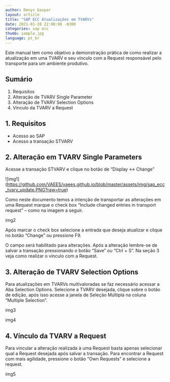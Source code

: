 ```yaml
---
author: Denys Gaspar
layout: article
title: "SAP ECC Atualizações em TVARVs"
date: 2021-01-28 22:08:00 -0300 
categories: sap ecc
thumb: sample.jpg
language: pt_br
---
```


Este manual tem como objetivo a demonstração prática de como realizar a atualização em uma TVARV e seu vínculo com a Request responsável pelo transporte para um ambiente produtivo.

## Sumário

1.	Requisitos
2.	Alteração de TVARV Single Parameter
3.	Alteração de TVARV Selection Options
4.	Vínculo da TVARV a Request

## 1. Requisitos

- Acesso ao SAP
- Acesso a transação STVARV

## 2. Alteração em TVARV Single Parameters

Acesse a transação STVARV e clique no botão de “Display <-> Change”

![img1]
(https://github.com/VAEES/vaees.github.io/blob/master/assets/img/sap_ecc_tvarv_update.PNG?raw=true)

Como neste documento temos a intenção de transportar as alterações em uma Request marque o check box “Include changed entries in transport request” – como na imagem a seguir.

img2

Após marcar o check box selecione a entrada que deseja atualizar e clique no botão “Change” ou pressione F9.

O campo será habilitado para alterações. Após a alteração lembre-se de salvar a transação pressionando o botão “Save” ou “Ctrl + S”. Na seção 3 veja como realizar o vínculo com a Request.

## 3. Alteração de TVARV Selection Options

Para atualizações em TVARVs multivaloradas se faz necessário acessar a Aba Selection Options.
Selecione a TVARV desejada, clique sobre o botão de edição, após isso acesse a janela de Seleção Múltipla na coluna “Multiple Selection”.

img3

img4

## 4. Vínculo da TVARV a Request

Para vincular a alteração realizada à uma Request basta apenas selecionar qual a Request desejada após salvar a transação.
Para encontrar a Request com mais agilidade, pressione o botão “Own Requests” e selecione a request.

img5